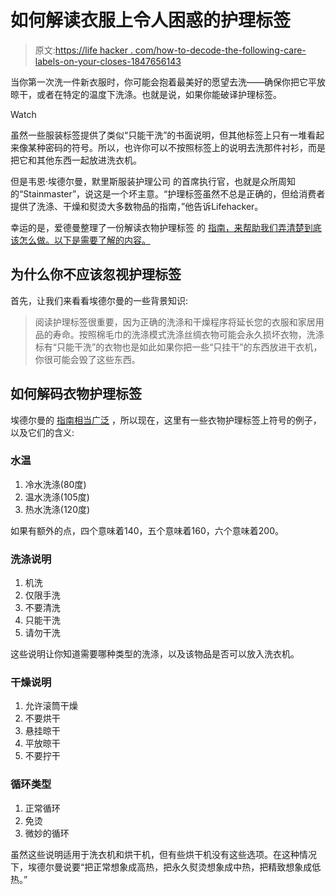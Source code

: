 # 如何解读衣服上令人困惑的护理标签

> 原文:[https://life hacker . com/how-to-decode-the-following-care-labels-on-your-closes-1847656143](https://lifehacker.com/how-to-decode-the-confusing-care-labels-on-your-clothes-1847656143)

当你第一次洗一件新衣服时，你可能会抱着最美好的愿望去洗——确保你把它平放晾干，或者在特定的温度下洗涤。也就是说，如果你能破译护理标签。

Watch

虽然一些服装标签提供了类似“只能干洗”的书面说明，但其他标签上只有一堆看起来像某种密码的符号。所以，也许你可以不按照标签上的说明去洗那件衬衫，而是把它和其他东西一起放进洗衣机。

但是韦恩·埃德尔曼，默里斯服装护理公司 的首席执行官，也就是众所周知的“Stainmaster”，说这是一个坏主意。“护理标签虽然不总是正确的，但给消费者提供了洗涤、干燥和熨烫大多数物品的指南，”他告诉Lifehacker。

幸运的是，爱德曼整理了一份解读衣物护理标签 的 [指南，来帮助我们弄清楚到底该怎么做。以下是需要了解的内容。](https://www.meurice.nyc/journal/2021/1/27/behind-the-care-label)

## 为什么你不应该忽视护理标签

首先，让我们来看看埃德尔曼的一些背景知识:

> 阅读护理标签很重要，因为正确的洗涤和干燥程序将延长您的衣服和家居用品的寿命。按照棉毛巾的洗涤模式洗涤丝绸衣物可能会永久损坏衣物，洗涤标有“只能干洗”的衣物也是如此如果你把一些“只挂干”的东西放进干衣机，你很可能会毁了这些东西。

## 如何解码衣物护理标签

埃德尔曼的 [指南相当广泛](https://www.meurice.nyc/journal/2021/1/27/behind-the-care-label) ，所以现在，这里有一些衣物护理标签上符号的例子，以及它们的含义:

### 水温

1.  冷水洗涤(80度)
2.  温水洗涤(105度)
3.  热水洗涤(120度)

如果有额外的点，四个意味着140，五个意味着160，六个意味着200。

### 洗涤说明

1.  机洗
2.  仅限手洗
3.  不要清洗
4.  只能干洗
5.  请勿干洗

这些说明让你知道需要哪种类型的洗涤，以及该物品是否可以放入洗衣机。

### 干燥说明

1.  允许滚筒干燥
2.  不要烘干
3.  悬挂晾干
4.  平放晾干
5.  不要拧干

### 循环类型

1.  正常循环
2.  免烫
3.  微妙的循环

虽然这些说明适用于洗衣机和烘干机，但有些烘干机没有这些选项。在这种情况下，埃德尔曼说要“把正常想象成高热，把永久熨烫想象成中热，把精致想象成低热。”
